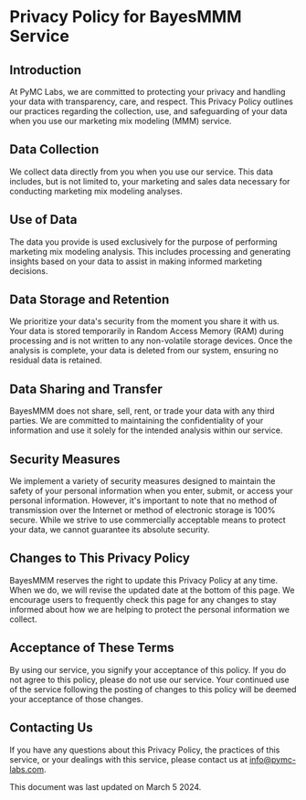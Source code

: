 # Privacy Policy for BayesMMM Service
## Introduction
At PyMC Labs, we are committed to protecting your privacy and handling your data with transparency, care, and respect. This Privacy Policy outlines our practices regarding the collection, use, and safeguarding of your data when you use our marketing mix modeling (MMM) service.

## Data Collection
We collect data directly from you when you use our service. This data includes, but is not limited to, your marketing and sales data necessary for conducting marketing mix modeling analyses.

## Use of Data
The data you provide is used exclusively for the purpose of performing marketing mix modeling analysis. This includes processing and generating insights based on your data to assist in making informed marketing decisions.

## Data Storage and Retention
We prioritize your data's security from the moment you share it with us. Your data is stored temporarily in Random Access Memory (RAM) during processing and is not written to any non-volatile storage devices. Once the analysis is complete, your data is deleted from our system, ensuring no residual data is retained.

## Data Sharing and Transfer
BayesMMM does not share, sell, rent, or trade your data with any third parties. We are committed to maintaining the confidentiality of your information and use it solely for the intended analysis within our service.

## Security Measures
We implement a variety of security measures designed to maintain the safety of your personal information when you enter, submit, or access your personal information. However, it's important to note that no method of transmission over the Internet or method of electronic storage is 100% secure. While we strive to use commercially acceptable means to protect your data, we cannot guarantee its absolute security.

## Changes to This Privacy Policy
BayesMMM reserves the right to update this Privacy Policy at any time. When we do, we will revise the updated date at the bottom of this page. We encourage users to frequently check this page for any changes to stay informed about how we are helping to protect the personal information we collect.

## Acceptance of These Terms
By using our service, you signify your acceptance of this policy. If you do not agree to this policy, please do not use our service. Your continued use of the service following the posting of changes to this policy will be deemed your acceptance of those changes.

## Contacting Us
If you have any questions about this Privacy Policy, the practices of this service, or your dealings with this service, please contact us at info@pymc-labs.com.

This document was last updated on March 5 2024.